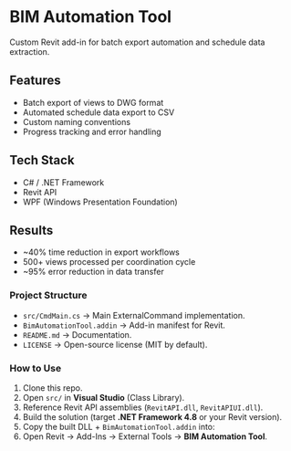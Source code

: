 # BIM Automation Tool

Custom Revit add-in for batch export automation and schedule data extraction.

## Features
- Batch export of views to DWG format
- Automated schedule data export to CSV
- Custom naming conventions
- Progress tracking and error handling

## Tech Stack
- C# / .NET Framework
- Revit API
- WPF (Windows Presentation Foundation)

## Results
- ~40% time reduction in export workflows
- 500+ views processed per coordination cycle
- ~95% error reduction in data transfer

###  Project Structure
- `src/CmdMain.cs` → Main ExternalCommand implementation.
- `BimAutomationTool.addin` → Add-in manifest for Revit.
- `README.md` → Documentation.
- `LICENSE` → Open-source license (MIT by default).

###  How to Use
1. Clone this repo.
2. Open `src/` in **Visual Studio** (Class Library).
3. Reference Revit API assemblies (`RevitAPI.dll`, `RevitAPIUI.dll`).
4. Build the solution (target **.NET Framework 4.8** or your Revit version).
5. Copy the built DLL + `BimAutomationTool.addin` into:
6. Open Revit → Add-Ins → External Tools → **BIM Automation Tool**.


